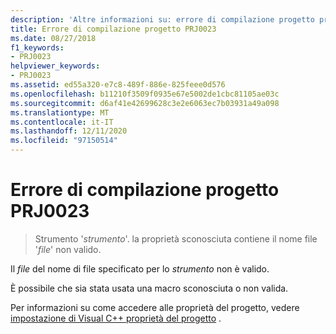 ```yaml
---
description: 'Altre informazioni su: errore di compilazione progetto progetto PRJ0023'
title: Errore di compilazione progetto PRJ0023
ms.date: 08/27/2018
f1_keywords:
- PRJ0023
helpviewer_keywords:
- PRJ0023
ms.assetid: ed55a320-e7c8-489f-886e-825feee0d576
ms.openlocfilehash: b11210f3509f0935e67e5002de1cbc81105ae03c
ms.sourcegitcommit: d6af41e42699628c3e2e6063ec7b03931a49a098
ms.translationtype: MT
ms.contentlocale: it-IT
ms.lasthandoff: 12/11/2020
ms.locfileid: "97150514"
---
```

# <a name="project-build-error-prj0023"></a>Errore di compilazione progetto PRJ0023

> Strumento '*strumento*'. la proprietà sconosciuta contiene il nome file '*file*' non valido.

Il *file* del nome di file specificato per lo *strumento* non è valido.

È possibile che sia stata usata una macro sconosciuta o non valida.

Per informazioni su come accedere alle proprietà del progetto, vedere [impostazione di Visual C++ proprietà del progetto](../../build/working-with-project-properties.md) .
